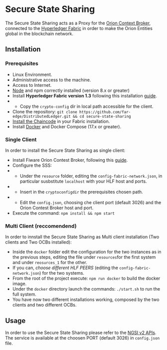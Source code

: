 # Secure State Sharing
The Secure State Sharing acts as a Proxy for the [Orion Context Broker](https://fiware-orion.readthedocs.io/en/master/), connected to the [Hyperledger Fabric](https://hyperledger-fabric.readthedocs.io) in order to make the Orion Entities global in the blockchain network. 

## Installation
### Prerequisites
* Linux Environment.
* Administrative access to the machine.
* Access to Internet.
* [Node](https://nodejs.org/en/download/) and npm correctly installed (version 8.x or greater)
* Install **Hyperledger Fabric version 1.3** following this installation [guide](https://hyperledger-fabric.readthedocs.io/en/release-1.3/getting_started.html). 
* * Copy the `crypto-config` dir in local path accessible for the client.
* Clone the repository: `git clone https://github.com/far-edge/DistributedLedger.git && cd secure-state-sharing`
* [Install the Chaincode](https://github.com/far-edge/DistributedLedger/tree/develop/secure-state-sharing/chaincode) in your Fabric installation.
* Install [Docker](https://www.docker.com/get-started) and Docker Compose (17.x or greater).

### Single Client
In order to install the Secure State Sharing as single client:
* Install Fiware Orion Contest Broker, following this [guide](https://fiware-orion.readthedocs.io/en/master/admin/install/index.html).
* Configure the SSS:
* * Under the `resource` folder, editing the `config-fabric-network.json`, in particular susbstitute `localhost` with your HLF host and ports. 
* * Insert in the `cryptoconfigdir` the prerequisites chosen path.
* * Edit the `config.json`, choosing che client port (default 3026) and the Orion Contest Broker host and port.
* Execute the command: `npm install && npm start`

### Multi Client (reccomendend)
In order to innstall the Secure State Sharing as Multi client installation (Two clients and Two OCBs installed):
* Inside the `docker` folder edit the configuration for the two instances as in the previous steps, editing the file under `resources`for the first system and under `reosurces_1` for the other.
* If you can, *choose different HLF PEERS* (editing the `config-fabric-network.json`) for the two systems.
* From the root of the project execute: `npm run docker` to build the docker image.
* Under the `docker` directory launch the commands: `./start.sh` to run the full system.
* You have now two different installations working, composed by the two clients and two different OCBs.

## Usage
In order to use the Secure State Sharing please refer to the [NGSI v2 APIs](http://telefonicaid.github.io/fiware-orion/api/v2/stable).
The service is available at the choosen PORT (default 3026) in `config.json` file.

